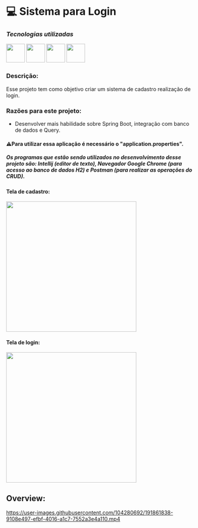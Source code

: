 # 💻 Sistema para Login


### ***Tecnologias utilizadas***

<img src="https://cdn.jsdelivr.net/gh/devicons/devicon/icons/java/java-original-wordmark.svg" height="50px"></img>
<img src="https://cdn.jsdelivr.net/gh/devicons/devicon/icons/spring/spring-original.svg" height="50px"></img>
<img src="https://cdn.jsdelivr.net/gh/devicons/devicon/icons/html5/html5-original-wordmark.svg" height="50px"></img>
<img src="https://cdn.jsdelivr.net/gh/devicons/devicon/icons/css3/css3-original-wordmark.svg" height="50px"></img>


### Descrição:
Esse projeto tem como objetivo criar um sistema de cadastro realização de login.

### **Razões para este projeto:**

- Desenvolver mais habilidade sobre Spring Boot, integração com banco de dados e Query.


#### ⚠Para utilizar essa aplicação é necessário o "application.properties".

##### Os programas que estão sendo utilizados no desenvolvimento desse projeto são: Intellij ***(editor de texto)***, Navegador Google Chrome ***(para acesso ao banco de dados H2)*** e Postman ***(para realizar as operações do CRUD)***. 

#### Tela de cadastro:
<img src="https://user-images.githubusercontent.com/104280692/191862569-a1c25eb6-0816-4cac-ae6c-e44a2f7c8891.png" height="350px"></img>

#### Tela de login:
<img src="https://user-images.githubusercontent.com/104280692/191862591-bcbfa174-a6f5-41d1-9cd1-ff972b7c1ddd.png" height="350px"></img>

## Overview: 
https://user-images.githubusercontent.com/104280692/191861838-9108e497-efbf-4016-a1c7-7552a3e4a110.mp4

